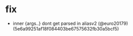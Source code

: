 # fix

* inner {args..} dont get parsed in aliasv2 (@euro20179) (5e6a99251af18f084403be67575632fb30a5bcf5)


